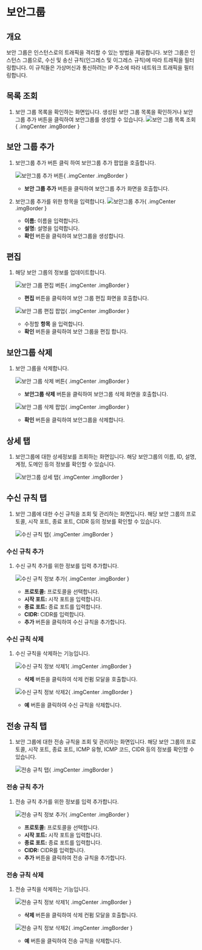
# 보안그룹

## 개요
보안 그룹은 인스턴스로의 트래픽을 격리할 수 있는 방법을 제공합니다. 보안 그룹은 인스턴스 그룹으로, 수신 및 송신 규칙(인그레스 및 이그레스 규칙)에 따라 트래픽을 필터링합니다. 이 규칙들은 가상머신과 통신하려는 IP 주소에 따라 네트워크 트래픽을 필터링합니다.

## 목록 조회

1. 보안 그룹 목록을 확인하는 화면입니다.
    생성된 보안 그룹 목록을 확인하거나 보안그룹 추가 버튼을 클릭하여 보안그룹를 생성할 수 있습니다.
    ![보안 그룹 목록 조회](../../assets/images/admin-guide/mold/network/security/security-group-list.png){ .imgCenter .imgBorder }

## 보안 그룹 추가

1. 보안그룹 추가 버튼 클릭 하여 보안그룹 추가 팝업을 호출합니다.

    ![보안그룹 추가 버튼](../../assets/images/admin-guide/mold/network/security/security-group-add-btn.png){ .imgCenter .imgBorder }

    * **보안 그룹 추가** 버튼을 클릭하여 보안그룹 추가 화면을 호출합니다.

2. 보안그룹 추가를 위한 항목을 입력합니다.
    ![보안그룹 추가](../../assets/images/admin-guide/mold/network/security/security-group-add.png){ .imgCenter .imgBorder }
    * **이름:** 이름을 입력합니다.
    * **설명:** 설명을 입력합니다.
    * **확인** 버튼을 클릭하여 보안그룹을 생성합니다.

## 편집

1. 해당 보안 그룹의 정보를 업데이트합니다.

    ![보안 그룹 편집 버튼](../../assets/images/admin-guide/mold/network/security/security-group-update-btn1.png){ .imgCenter .imgBorder }

    * **편집** 버튼을 클릭하여 보안 그룹 편집 화면을 호출합니다.

    ![보안 그룹 편집 팝업](../../assets/images/admin-guide/mold/network/security/security-group-update-btn2.png){ .imgCenter .imgBorder }

    * 수정할 **항목** 을 입력합니다.
    * **확인** 버튼을 클릭하여 보안 그룹을 편집 합니다.

## 보안그룹 삭제

1. 보안 그룹을 삭제합니다.

    ![보안 그룹 삭제 버튼](../../assets/images/admin-guide/mold/network/security/security-group-delete-btn1.png){ .imgCenter .imgBorder }

    * **보안그룹 삭제** 버튼을 클릭하여 보안그룹 삭제 화면을 호출합니다.

    ![보안 그룹 삭제 팝업](../../assets/images/admin-guide/mold/network/security/security-group-delete-btn2.png){ .imgCenter .imgBorder }

    * **확인** 버튼을 클릭하여 보안그룹을 삭제합니다.

## 상세 탭

1. 보안그룹에 대한 상세정보를 조회하는 화면입니다. 해당 보안그룹의 이름, ID, 설명, 계정, 도메인 등의 정보를 확인할 수 있습니다.

    ![보안그룹 상세 탭](../../assets/images/admin-guide/mold/network/security/security-group-detail-tab.png){ .imgCenter .imgBorder }

## 수신 규칙 탭

1. 보안 그룹에 대한 수신 규칙을 조회 및 관리하는 화면입니다. 해당 보안 그룹의 프로토콜, 시작 포트, 종료 포트, CIDR 등의 정보를 확인할 수 있습니다.

    ![수신 규칙 탭](../../assets/images/admin-guide/mold/network/security/security-group-ingress-tab.png){ .imgCenter .imgBorder }

### 수신 규칙 추가

1. 수신 규칙 추가를 위한 정보를 입력 추가합니다.

    ![수신 규칙 정보 추가](../../assets/images/admin-guide/mold/network/security/security-group-ingress-add.png){ .imgCenter .imgBorder }

    * **프로토콜:** 프로토콜을 선택합니다.
    * **시작 포트:** 시작 포트을 입력합니다.
    * **종료 포트:** 종료 포트를 입력합니다.
    * **CIDR:** CIDR를 입력합니다.
    * **추가** 버튼을 클릭하여 수신 규칙을 추가합니다.

### 수신 규칙 삭제

1. 수신 규칙을 삭제하는 기능입니다.

    ![수신 규칙 정보 삭제1](../../assets/images/admin-guide/mold/network/security/security-group-ingress-delete-btn1.png){ .imgCenter .imgBorder }

    * **삭제** 버튼을 클릭하여 삭제 컨펌 모달을 호출합니다.

    ![수신 규칙 정보 삭제2](../../assets/images/admin-guide/mold/network/security/security-group-ingress-delete-btn2.png){ .imgCenter .imgBorder }

    * **예** 버튼을 클릭하여 수신 규칙을 삭제합니다.

## 전송 규칙 탭

1. 보안 그룹에 대한 전송 규칙을 조회 및 관리하는 화면입니다. 해당 보안 그룹의 프로토콜, 시작 포트, 종료 포트, ICMP 유형, ICMP 코드, CIDR 등의 정보를 확인할 수 있습니다.

    ![전송 규칙 탭](../../assets/images/admin-guide/mold/network/security/security-group-engress-tab.png){ .imgCenter .imgBorder }

### 전송 규칙 추가

1. 전송 규칙 추가를 위한 정보를 입력 추가합니다.

    ![전송 규칙 정보 추가](../../assets/images/admin-guide/mold/network/security/security-group-engress-add.png){ .imgCenter .imgBorder }

    * **프로토콜:** 프로토콜을 선택합니다.
    * **시작 포트:** 시작 포트을 입력합니다.
    * **종료 포트:** 종료 포트를 입력합니다.
    * **CIDR:** CIDR를 입력합니다.
    * **추가** 버튼을 클릭하여 전송 규칙을 추가합니다.

### 전송 규칙 삭제

1. 전송 규칙을 삭제하는 기능입니다.

    ![전송 규칙 정보 삭제1](../../assets/images/admin-guide/mold/network/security/security-group-engress-delete-btn1.png){ .imgCenter .imgBorder }

    * **삭제** 버튼을 클릭하여 삭제 컨펌 모달을 호출합니다.

    ![전송 규칙 정보 삭제2](../../assets/images/admin-guide/mold/network/security/security-group-engress-delete-btn2.png){ .imgCenter .imgBorder }

    * **예** 버튼을 클릭하여 전송 규칙을 삭제합니다.

